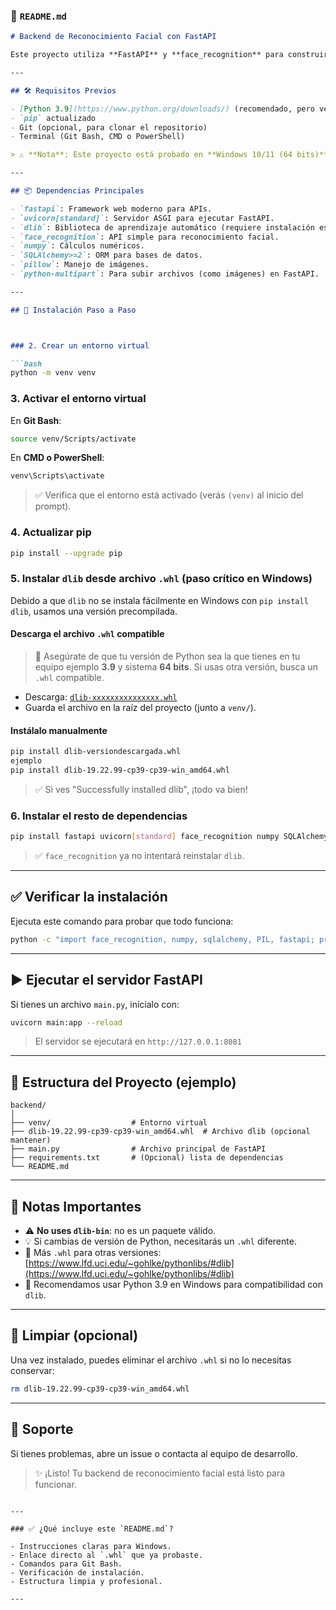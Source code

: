 

### 📄 `README.md`

```markdown
# Backend de Reconocimiento Facial con FastAPI

Este proyecto utiliza **FastAPI** y **face_recognition** para construir una API de reconocimiento facial. Debido a que `dlib` (una dependencia clave) no se instala fácilmente en Windows mediante `pip`, este README incluye instrucciones detalladas para la instalación correcta en entornos Windows.

---

## 🛠 Requisitos Previos

- [Python 3.9](https://www.python.org/downloads/) (recomendado, pero versiones 3.7–3.11 también pueden funcionar)
- `pip` actualizado
- Git (opcional, para clonar el repositorio)
- Terminal (Git Bash, CMD o PowerShell)

> ⚠️ **Nota**: Este proyecto está probado en **Windows 10/11 (64 bits)**.

---

## 📦 Dependencias Principales

- `fastapi`: Framework web moderno para APIs.
- `uvicorn[standard]`: Servidor ASGI para ejecutar FastAPI.
- `dlib`: Biblioteca de aprendizaje automático (requiere instalación especial en Windows).
- `face_recognition`: API simple para reconocimiento facial.
- `numpy`: Cálculos numéricos.
- `SQLAlchemy>=2`: ORM para bases de datos.
- `pillow`: Manejo de imágenes.
- `python-multipart`: Para subir archivos (como imágenes) en FastAPI.

---

## 🧰 Instalación Paso a Paso



### 2. Crear un entorno virtual

```bash
python -m venv venv
```

### 3. Activar el entorno virtual

En **Git Bash**:
```bash
source venv/Scripts/activate
```

En **CMD o PowerShell**:
```cmd
venv\Scripts\activate
```

> ✅ Verifica que el entorno está activado (verás `(venv)` al inicio del prompt).

### 4. Actualizar pip

```bash
pip install --upgrade pip
```

### 5. Instalar `dlib` desde archivo `.whl` (paso crítico en Windows)

Debido a que `dlib` no se instala fácilmente en Windows con `pip install dlib`, usamos una versión precompilada.

#### Descarga el archivo `.whl` compatible

> 🔎 Asegúrate de que tu versión de Python sea la que tienes en tu equipo ejemplo **3.9** y sistema **64 bits**. Si usas otra versión, busca un `.whl` compatible.


- Descarga: [`dlib-xxxxxxxxxxxxxxx.whl`](https://github.com/z-mahmud22/Dlib_Windows_Python3.x/tree/main)
- Guarda el archivo en la raíz del proyecto (junto a `venv/`).


#### Instálalo manualmente

```bash
pip install dlib-versiondescargada.whl 
ejemplo
pip install dlib-19.22.99-cp39-cp39-win_amd64.whl
```

> ✅ Si ves "Successfully installed dlib", ¡todo va bien!

### 6. Instalar el resto de dependencias

```bash
pip install fastapi uvicorn[standard] face_recognition numpy SQLAlchemy>=2 pillow python-multipart
```

> ✅ `face_recognition` ya no intentará reinstalar `dlib`.

---

## ✅ Verificar la instalación

Ejecuta este comando para probar que todo funciona:

```bash
python -c "import face_recognition, numpy, sqlalchemy, PIL, fastapi; print('✅ Todas las dependencias se instalaron correctamente')"
```

---

## ▶️ Ejecutar el servidor FastAPI

Si tienes un archivo `main.py`, inícialo con:

```bash
uvicorn main:app --reload
```

> El servidor se ejecutará en `http://127.0.0.1:8081`

---

## 📁 Estructura del Proyecto (ejemplo)

```
backend/
│
├── venv/                  # Entorno virtual
├── dlib-19.22.99-cp39-cp39-win_amd64.whl  # Archivo dlib (opcional mantener)
├── main.py                # Archivo principal de FastAPI
├── requirements.txt       # (Opcional) lista de dependencias
└── README.md
```

---

## 📝 Notas Importantes

- ⚠️ **No uses `dlib-bin`**: no es un paquete válido.
- 💡 Si cambias de versión de Python, necesitarás un `.whl` diferente.
- 🔗 Más `.whl` para otras versiones: [https://www.lfd.uci.edu/~gohlke/pythonlibs/#dlib](https://www.lfd.uci.edu/~gohlke/pythonlibs/#dlib)
- 🐍 Recomendamos usar Python 3.9 en Windows para compatibilidad con `dlib`.

---

## 🧹 Limpiar (opcional)

Una vez instalado, puedes eliminar el archivo `.whl` si no lo necesitas conservar:

```bash
rm dlib-19.22.99-cp39-cp39-win_amd64.whl
```

---

## 🤝 Soporte

Si tienes problemas, abre un issue o contacta al equipo de desarrollo.

> ✨ ¡Listo! Tu backend de reconocimiento facial está listo para funcionar.
```

---

### ✅ ¿Qué incluye este `README.md`?

- Instrucciones claras para Windows.
- Enlace directo al `.whl` que ya probaste.
- Comandos para Git Bash.
- Verificación de instalación.
- Estructura limpia y profesional.

---
